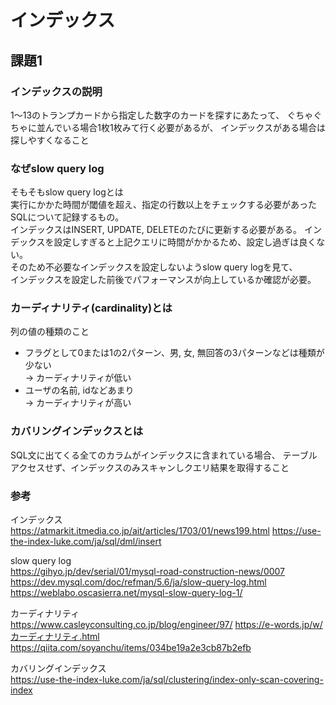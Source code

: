# インデックス

## 課題1

### インデックスの説明

1〜13のトランプカードから指定した数字のカードを探すにあたって、
ぐちゃぐちゃに並んでいる場合1枚1枚みて行く必要があるが、
インデックスがある場合は探しやすくなること

### なぜslow query log

そもそもslow query logとは  
実行にかかた時間が閾値を超え、指定の行数以上をチェックする必要があったSQLについて記録するもの。  
インデックスはINSERT, UPDATE, DELETEのたびに更新する必要がある。
インデックスを設定しすぎると上記クエリに時間がかかるため、設定し過ぎは良くない。  
そのため不必要なインデックスを設定しないようslow query logを見て、  
インデックスを設定した前後でパフォーマンスが向上しているか確認が必要。

### カーディナリティ(cardinality)とは

列の値の種類のこと  

- フラグとして0または1の2パターン、男, 女, 無回答の3パターンなどは種類が少ない  
-> カーディナリティが低い  
- ユーザの名前, idなどあまり  
-> カーディナリティが高い  

### カバリングインデックスとは

SQL文に出てくる全てのカラムがインデックスに含まれている場合、
テーブルアクセスせず、インデックスのみスキャンしクエリ結果を取得すること

### 参考

インデックス  
<https://atmarkit.itmedia.co.jp/ait/articles/1703/01/news199.html>
<https://use-the-index-luke.com/ja/sql/dml/insert>

slow query log  
<https://gihyo.jp/dev/serial/01/mysql-road-construction-news/0007>
<https://dev.mysql.com/doc/refman/5.6/ja/slow-query-log.html>
<https://weblabo.oscasierra.net/mysql-slow-query-log-1/>

カーディナリティ  
<https://www.casleyconsulting.co.jp/blog/engineer/97/>
<https://e-words.jp/w/カーディナリティ.html>
<https://qiita.com/soyanchu/items/034be19a2e3cb87b2efb>

カバリングインデックス  
<https://use-the-index-luke.com/ja/sql/clustering/index-only-scan-covering-index>
